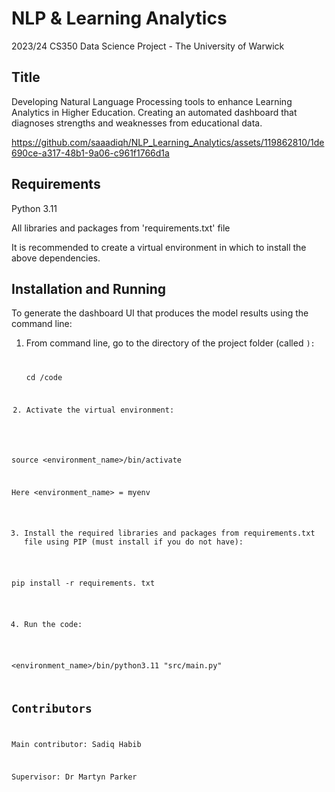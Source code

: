 # NLP & Learning Analytics
2023/24 CS350 Data Science Project - The University of Warwick

## Title
Developing Natural Language Processing tools to enhance Learning Analytics in Higher Education.
Creating an automated dashboard that diagnoses strengths and weaknesses from educational data.


https://github.com/saaadiqh/NLP_Learning_Analytics/assets/119862810/1de690ce-a317-48b1-9a06-c961f1766d1a



## Requirements
Python 3.11

All libraries and packages from 'requirements.txt' file

It is recommended to create a virtual environment in which to install the above dependencies.

## Installation and Running
To generate the dashboard UI that produces the model results using the command line:

1. From command line, go to the directory of the project folder (called <code>):

    cd <path>/code


2. Activate the virtual environment:

  source <environment_name>/bin/activate

Here <environment_name> = myenv

3. Install the required libraries and packages from requirements.txt file using PIP (must install if you do not have):

  pip install -r requirements. txt


4. Run the code: 

  <environment_name>/bin/python3.11 "src/main.py"



## Contributors
Main contributor: Sadiq Habib

Supervisor: Dr Martyn Parker
